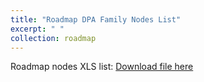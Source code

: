 ```yaml
---
title: "Roadmap DPA Family Nodes List"
excerpt: " "
collection: roadmap
---
```


Roadmap nodes XLS list:
[Download file here](https://github.com/phoenixml/roadmap.github.io/blob/master/files/DPA_Family_Nodes.xlsx?raw=true)
